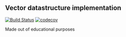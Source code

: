 ## Vector datastructure implementation

[![Build Status](https://travis-ci.org/muromirg/Vector.svg?branch=master)](https://travis-ci.org/muromirg/Vector)  [![codecov](https://codecov.io/gh/muromirg/cpp_track.mail.ru/branch/master/graph/badge.svg)](https://codecov.io/gh/muromirg/cpp_track.mail.ru)

Made out of educational purposes
